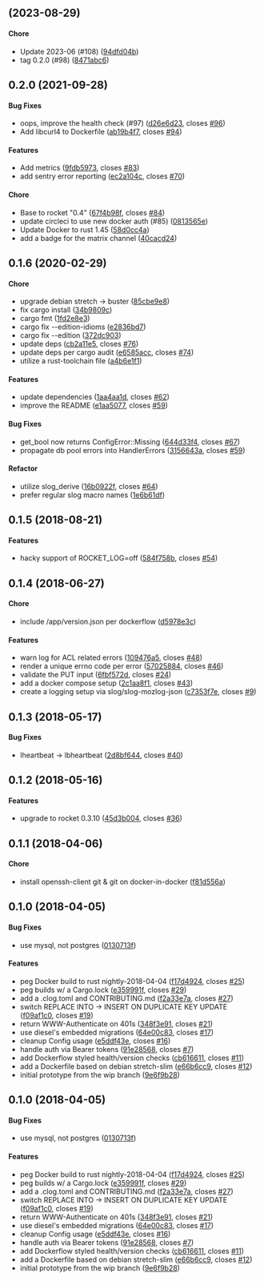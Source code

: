 <a name=""></a>
##  (2023-08-29)


#### Chore

*   Update 2023-06 (#108) ([94dfd04b](https://github.com/mozilla-services/megaphone/commit/94dfd04b3793c496c4a0cacdee09b92543d1da42))
*   tag 0.2.0 (#98) ([8471abc6](https://github.com/mozilla-services/megaphone/commit/8471abc6c31ddc62f13ad8b05f30e477e22c0338))



<a name="0.2.0"></a>
## 0.2.0 (2021-09-28)


#### Bug Fixes

*   oops, improve the health check (#97) ([d26e6d23](https://github.com/mozilla-services/megaphone/commit/d26e6d23d7543d0c2925318907b6eed839b513f2), closes [#96](https://github.com/mozilla-services/megaphone/issues/96))
*   Add libcurl4 to Dockerfile ([ab19b4f7](https://github.com/mozilla-services/megaphone/commit/ab19b4f7e382e6002150218f9fffeaf556a79267), closes [#94](https://github.com/mozilla-services/megaphone/issues/94))

#### Features

*   Add metrics ([9fdb5973](https://github.com/mozilla-services/megaphone/commit/9fdb5973a05d49bfd3a49b8fc2c6ebc4f4c00182), closes [#83](https://github.com/mozilla-services/megaphone/issues/83))
*   add sentry error reporting ([ec2a104c](https://github.com/mozilla-services/megaphone/commit/ec2a104ccdc65749a457ab4e153f19842e18f593), closes [#70](https://github.com/mozilla-services/megaphone/issues/70))

#### Chore

*   Base to rocket "0.4" ([67f4b98f](https://github.com/mozilla-services/megaphone/commit/67f4b98fd4f4cc236d0ca3c5405c709e2ff182eb), closes [#84](https://github.com/mozilla-services/megaphone/issues/84))
*   update circleci to use new docker auth (#85) ([0813565e](https://github.com/mozilla-services/megaphone/commit/0813565eae8d6df8db816ada519dde320416762c))
*   Update Docker to rust 1.45 ([58d0cc4a](https://github.com/mozilla-services/megaphone/commit/58d0cc4a12e9a3a11d5ddd1d0d142f354e29baf4))
*   add a badge for the matrix channel ([40cacd24](https://github.com/mozilla-services/megaphone/commit/40cacd24a6ec3737906eb1cc96fbc0c1c7a83ca2))



<a name="0.1.6"></a>
## 0.1.6 (2020-02-29)


#### Chore

*   upgrade debian stretch -> buster ([85cbe9e8](https://github.com/mozilla-services/megaphone/commit/85cbe9e8cf8b27361519ed7bb1cf00d283e90aa5))
*   fix cargo install ([34b9809c](https://github.com/mozilla-services/megaphone/commit/34b9809cadce9cbc289781615f524bf844bdd44d))
*   cargo fmt ([1fd2e8e3](https://github.com/mozilla-services/megaphone/commit/1fd2e8e30e8276374a5d559192080b615684d806))
*   cargo fix --edition-idioms ([e2836bd7](https://github.com/mozilla-services/megaphone/commit/e2836bd70fe91ac0e06ec2bfb4fbbeda07107ddd))
*   cargo fix --edition ([372dc903](https://github.com/mozilla-services/megaphone/commit/372dc903e736d2aa37523ba0791eb62ee9008273))
*   update deps ([cb2a11e5](https://github.com/mozilla-services/megaphone/commit/cb2a11e5a1daa0f5012142cf094eabc989c3991b), closes [#76](https://github.com/mozilla-services/megaphone/issues/76))
*   update deps per cargo audit ([e6585acc](https://github.com/mozilla-services/megaphone/commit/e6585acccc2c8044e22c1246b98e95fa68fc6d97), closes [#74](https://github.com/mozilla-services/megaphone/issues/74))
*   utilize a rust-toolchain file ([a4b6e1f1](https://github.com/mozilla-services/megaphone/commit/a4b6e1f1155a13bc32dbcad1d06c04303666ea02))

#### Features

*   update dependencies ([1aa4aa1d](https://github.com/mozilla-services/megaphone/commit/1aa4aa1d233df749fbced6db720b0d19ee21df59), closes [#62](https://github.com/mozilla-services/megaphone/issues/62))
*   improve the README ([e1aa5077](https://github.com/mozilla-services/megaphone/commit/e1aa5077069f6b5a66eb04b7791c6510336cbc0f), closes [#59](https://github.com/mozilla-services/megaphone/issues/59))

#### Bug Fixes

*   get_bool now returns ConfigError::Missing ([644d33f4](https://github.com/mozilla-services/megaphone/commit/644d33f4c7d8575670ddff300925fe9f6dfb8387), closes [#67](https://github.com/mozilla-services/megaphone/issues/67))
*   propagate db pool errors into HandlerErrors ([3156643a](https://github.com/mozilla-services/megaphone/commit/3156643a338dbd99c42ce848a5c6e549a2f67324), closes [#59](https://github.com/mozilla-services/megaphone/issues/59))

#### Refactor

*   utilize slog_derive ([16b0922f](https://github.com/mozilla-services/megaphone/commit/16b0922f19cc4d9eb5e6c78243bc4cf0b653895a), closes [#64](https://github.com/mozilla-services/megaphone/issues/64))
*   prefer regular slog macro names ([1e6b61df](https://github.com/mozilla-services/megaphone/commit/1e6b61df8500e52b1296193e10ba7039d0b1dc62))



<a name="0.1.5"></a>
## 0.1.5 (2018-08-21)


#### Features

*   hacky support of ROCKET_LOG=off ([584f758b](https://github.com/mozilla-services/megaphone/commit/584f758bfe9ca3aec83d39848b3d441baa22b092), closes [#54](https://github.com/mozilla-services/megaphone/issues/54))



<a name="0.1.4"></a>
## 0.1.4 (2018-06-27)


#### Chore

*   include /app/version.json per dockerflow ([d5978e3c](https://github.com/mozilla-services/megaphone/commit/d5978e3c9a475208965537c21d88681277876890))

#### Features

*   warn log for ACL related errors ([109476a5](https://github.com/mozilla-services/megaphone/commit/109476a5e6313de761a593b5e4dcbd18a93f34c4), closes [#48](https://github.com/mozilla-services/megaphone/issues/48))
*   render a unique errno code per error ([57025884](https://github.com/mozilla-services/megaphone/commit/57025884993b16dfdf779d414ccda9afa353dc78), closes [#46](https://github.com/mozilla-services/megaphone/issues/46))
*   validate the PUT input ([6fbf572d](https://github.com/mozilla-services/megaphone/commit/6fbf572d685a32c7b60fbb0b7531422fbbd0781d), closes [#24](https://github.com/mozilla-services/megaphone/issues/24))
*   add a docker compose setup ([2c1aa8f1](https://github.com/mozilla-services/megaphone/commit/2c1aa8f1441d8b66eb23c8370c18806738fdc674), closes [#43](https://github.com/mozilla-services/megaphone/issues/43))
*   create a logging setup via slog/slog-mozlog-json ([c7353f7e](https://github.com/mozilla-services/megaphone/commit/c7353f7e167a34aa7617cc23ac9489f395d77ff4), closes [#9](https://github.com/mozilla-services/megaphone/issues/9))



<a name="0.1.3"></a>
## 0.1.3 (2018-05-17)


#### Bug Fixes

*   lheartbeat -> lbheartbeat ([2d8bf644](https://github.com/mozilla-services/megaphone/commit/2d8bf644ba65bd6aaa65a70510a33db6dfaaac8e), closes [#40](https://github.com/mozilla-services/megaphone/issues/40))



<a name="0.1.2"></a>
## 0.1.2 (2018-05-16)


#### Features

*   upgrade to rocket 0.3.10 ([45d3b004](https://github.com/mozilla-services/megaphone/commit/45d3b0047fa5843049518ea7df780eb442bd89f1), closes [#36](https://github.com/mozilla-services/megaphone/issues/36))



<a name="0.1.1"></a>
## 0.1.1 (2018-04-06)


#### Chore

*   install openssh-client git & git on docker-in-docker ([f81d556a](https://github.com/mozilla-services/megaphone/commit/f81d556a415d7e775e358373df22e125d0c37406))



<a name="0.1.0"></a>
## 0.1.0 (2018-04-05)


#### Bug Fixes

*   use mysql, not postgres ([0130713f](https://github.com/mozilla-services/megaphone/commit/0130713fac7f30b986043f7d0ea74e40a234cecb))

#### Features

*   peg Docker build to rust nightly-2018-04-04 ([f17d4924](https://github.com/mozilla-services/megaphone/commit/f17d4924e2f0a74026540e47cbc3a669acc071f9), closes [#25](https://github.com/mozilla-services/megaphone/issues/25))
*   peg builds w/ a Cargo.lock ([e359991f](https://github.com/mozilla-services/megaphone/commit/e359991f235b7f5c1e9eee5e1ef0f51d2419d3a2), closes [#29](https://github.com/mozilla-services/megaphone/issues/29))
*   add a .clog.toml and CONTRIBUTING.md ([f2a33e7a](https://github.com/mozilla-services/megaphone/commit/f2a33e7a578a67da593aa6491396e0a184d101c1), closes [#27](https://github.com/mozilla-services/megaphone/issues/27))
*   switch REPLACE INTO -> INSERT ON DUPLICATE KEY UPDATE ([f09af1c0](https://github.com/mozilla-services/megaphone/commit/f09af1c0cdf807deae7863ad034b3e2caf5c0ec5), closes [#19](https://github.com/mozilla-services/megaphone/issues/19))
*   return WWW-Authenticate on 401s ([348f3e91](https://github.com/mozilla-services/megaphone/commit/348f3e919380c5d3f7ea8913c6d1fbced593feb9), closes [#21](https://github.com/mozilla-services/megaphone/issues/21))
*   use diesel's embedded migrations ([64e00c83](https://github.com/mozilla-services/megaphone/commit/64e00c83e43542ff86dfdcbd8e674395b858ce6e), closes [#17](https://github.com/mozilla-services/megaphone/issues/17))
*   cleanup Config usage ([e5ddf43e](https://github.com/mozilla-services/megaphone/commit/e5ddf43ef1ac910b1202fc6c687fd1d828fafb0c), closes [#16](https://github.com/mozilla-services/megaphone/issues/16))
*   handle auth via Bearer tokens ([91e28568](https://github.com/mozilla-services/megaphone/commit/91e28568b2b28f51642b29d649c23b3f71b3e767), closes [#7](https://github.com/mozilla-services/megaphone/issues/7))
*   add Dockerflow styled health/version checks ([cb616611](https://github.com/mozilla-services/megaphone/commit/cb61661172906fed34ce0b1ba12ee7796fde61f4), closes [#11](https://github.com/mozilla-services/megaphone/issues/11))
*   add a Dockerfile based on debian stretch-slim ([e66b6cc9](https://github.com/mozilla-services/megaphone/commit/e66b6cc98905823ab36b808bf1b8d06c6da74a02), closes [#12](https://github.com/mozilla-services/megaphone/issues/12))
*   initial prototype from the wip branch ([9e6f9b28](https://github.com/mozilla-services/megaphone/commit/9e6f9b289b12df6e5f10ac4a0f1d07ffce5b2777))



<a name="0.1.0"></a>
## 0.1.0 (2018-04-05)


#### Bug Fixes

*   use mysql, not postgres ([0130713f](https://github.com/mozilla-services/megaphone/commit/0130713fac7f30b986043f7d0ea74e40a234cecb))

#### Features

*   peg Docker build to rust nightly-2018-04-04 ([f17d4924](https://github.com/mozilla-services/megaphone/commit/f17d4924e2f0a74026540e47cbc3a669acc071f9), closes [#25](https://github.com/mozilla-services/megaphone/issues/25))
*   peg builds w/ a Cargo.lock ([e359991f](https://github.com/mozilla-services/megaphone/commit/e359991f235b7f5c1e9eee5e1ef0f51d2419d3a2), closes [#29](https://github.com/mozilla-services/megaphone/issues/29))
*   add a .clog.toml and CONTRIBUTING.md ([f2a33e7a](https://github.com/mozilla-services/megaphone/commit/f2a33e7a578a67da593aa6491396e0a184d101c1), closes [#27](https://github.com/mozilla-services/megaphone/issues/27))
*   switch REPLACE INTO -> INSERT ON DUPLICATE KEY UPDATE ([f09af1c0](https://github.com/mozilla-services/megaphone/commit/f09af1c0cdf807deae7863ad034b3e2caf5c0ec5), closes [#19](https://github.com/mozilla-services/megaphone/issues/19))
*   return WWW-Authenticate on 401s ([348f3e91](https://github.com/mozilla-services/megaphone/commit/348f3e919380c5d3f7ea8913c6d1fbced593feb9), closes [#21](https://github.com/mozilla-services/megaphone/issues/21))
*   use diesel's embedded migrations ([64e00c83](https://github.com/mozilla-services/megaphone/commit/64e00c83e43542ff86dfdcbd8e674395b858ce6e), closes [#17](https://github.com/mozilla-services/megaphone/issues/17))
*   cleanup Config usage ([e5ddf43e](https://github.com/mozilla-services/megaphone/commit/e5ddf43ef1ac910b1202fc6c687fd1d828fafb0c), closes [#16](https://github.com/mozilla-services/megaphone/issues/16))
*   handle auth via Bearer tokens ([91e28568](https://github.com/mozilla-services/megaphone/commit/91e28568b2b28f51642b29d649c23b3f71b3e767), closes [#7](https://github.com/mozilla-services/megaphone/issues/7))
*   add Dockerflow styled health/version checks ([cb616611](https://github.com/mozilla-services/megaphone/commit/cb61661172906fed34ce0b1ba12ee7796fde61f4), closes [#11](https://github.com/mozilla-services/megaphone/issues/11))
*   add a Dockerfile based on debian stretch-slim ([e66b6cc9](https://github.com/mozilla-services/megaphone/commit/e66b6cc98905823ab36b808bf1b8d06c6da74a02), closes [#12](https://github.com/mozilla-services/megaphone/issues/12))
*   initial prototype from the wip branch ([9e6f9b28](https://github.com/mozilla-services/megaphone/commit/9e6f9b289b12df6e5f10ac4a0f1d07ffce5b2777))



